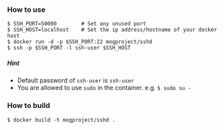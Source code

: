 ### How to use

```
$ SSH_PORT=50000        # Set any unused port
$ SSH_HOST=localhost    # Set the ip address/hostname of your docker host
$ docker run -d -p $SSH_PORT:22 mogproject/sshd
$ ssh -p $SSH_PORT -l ssh-user $SSH_HOST
```

##### Hint

* Default password of ```ssh-user``` is ```ssh-user```
* You are allowed to use ```sudo``` in the container. e.g. ```$ sudo su -```

### How to build

```
$ docker build -t mogproject/sshd .
```

